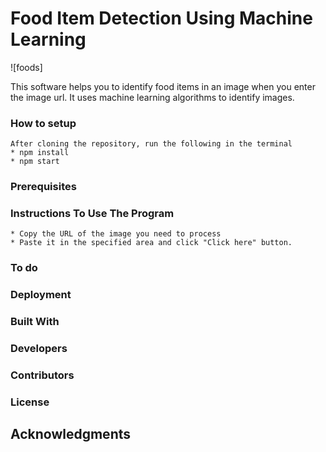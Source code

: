 ﻿# Food Item Detection Using Machine Learning

![foods]

This software helps you to identify food items in an image when you enter the image url. It uses machine learning algorithms to identify images. 

### How to setup
```
After cloning the repository, run the following in the terminal
* npm install
* npm start

```
### Prerequisites

### Instructions To Use The Program
```
* Copy the URL of the image you need to process
* Paste it in the specified area and click "Click here" button.

```

### To do

### Deployment

### Built With

### Developers

### Contributors

### License

## Acknowledgments
